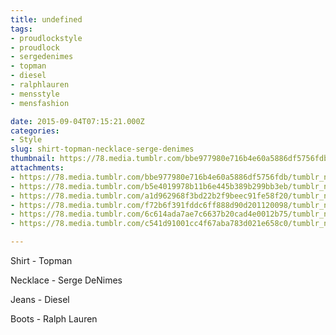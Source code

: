 ```yaml
---
title: undefined
tags:
- proudlockstyle
- proudlock
- sergedenimes
- topman
- diesel
- ralphlauren
- mensstyle
- mensfashion

date: 2015-09-04T07:15:21.000Z
categories:
- Style
slug: shirt-topman-necklace-serge-denimes
thumbnail: https://78.media.tumblr.com/bbe977980e716b4e60a5886df5756fdb/tumblr_nu1pfmeqhu1rhrm24o7_1280.jpg
attachments:
- https://78.media.tumblr.com/bbe977980e716b4e60a5886df5756fdb/tumblr_nu1pfmeqhu1rhrm24o7_1280.jpg
- https://78.media.tumblr.com/b5e4019978b11b6e445b389b299bb3eb/tumblr_nu1pfmeqhu1rhrm24o6_1280.jpg
- https://78.media.tumblr.com/a1d962968f3bd22b2f9beec91fe58f20/tumblr_nu1pfmeqhu1rhrm24o1_1280.jpg
- https://78.media.tumblr.com/f72b6f391fddc6ff888d90d201120098/tumblr_nu1pfmeqhu1rhrm24o4_1280.jpg
- https://78.media.tumblr.com/6c614ada7ae7c6637b20cad4e0012b75/tumblr_nu1pfmeqhu1rhrm24o3_1280.jpg
- https://78.media.tumblr.com/c541d91001cc4f67aba783d021e658c0/tumblr_nu1pfmeqhu1rhrm24o2_1280.jpg

---
```


Shirt - Topman 

  Necklace - Serge DeNimes 

  Jeans - Diesel 

  Boots - Ralph Lauren
